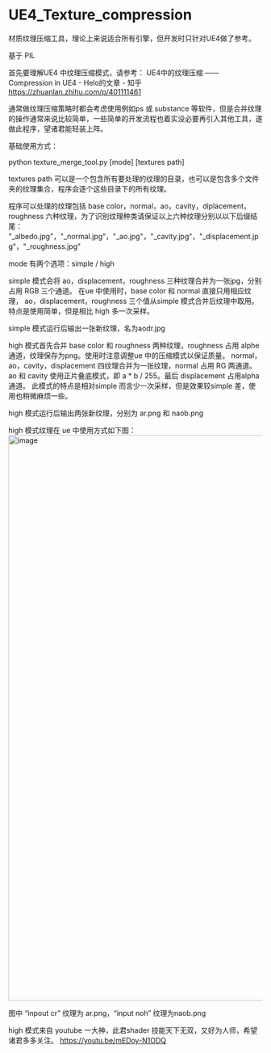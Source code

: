 # UE4_Texture_compression

材质纹理压缩工具，理论上来说适合所有引擎，但开发时只针对UE4做了参考。

基于 PIL

首先要理解UE4 中纹理压缩模式，请参考：
UE4中的纹理压缩 —— Compression in UE4 - Helo的文章 - 知乎 https://zhuanlan.zhihu.com/p/401111461

通常做纹理压缩策略时都会考虑使用例如ps 或 substance 等软件，但是合并纹理的操作通常来说比较简单，一些简单的开发流程也着实没必要再引入其他工具，遂做此程序，望诸君能轻装上阵。

基础使用方式：

python texture_merge_tool.py [mode] [textures path]

textures path 可以是一个包含所有要处理的纹理的目录，也可以是包含多个文件夹的纹理集合，程序会逐个这些目录下的所有纹理。

程序可以处理的纹理包括 base color，normal，ao，cavity，diplacement，roughness 六种纹理，为了识别纹理种类请保证以上六种纹理分别以以下后缀结尾：
 "_albedo.jpg"，"_normal.jpg"，"_ao.jpg"，"_cavity.jpg"，"_displacement.jpg"，"_roughness.jpg"
 

mode 有两个选项：simple / high

simple 模式会将 ao，displacement，roughness 三种纹理合并为一张jpg，分别占用 RGB 三个通道。
在ue 中使用时，base color 和 normal 直接只用相应纹理， ao，displacement，roughness 三个值从simple 模式合并后纹理中取用。
特点是使用简单，但是相比 high 多一次采样。

simple 模式运行后输出一张新纹理，名为aodr.jpg


high 模式首先合并 base color 和 roughness 两种纹理，roughness 占用 alphe 通道，纹理保存为png。使用时注意调整ue 中的压缩模式以保证质量。
normal，ao，cavity，displacement 四纹理合并为一张纹理，normal 占用 RG 两通道。ao 和 cavity 使用正片叠底模式，即 a * b / 255。最后 displacement 占用alpha 通道。
此模式的特点是相对simple 而言少一次采样，但是效果较simple 差，使用也稍微麻烦一些。

high 模式运行后输出两张新纹理，分别为 ar.png 和 naob.png

high 模式纹理在 ue 中使用方式如下图：
<img width="1120" alt="image" src="https://user-images.githubusercontent.com/38783813/151701597-0e74cdde-bcb4-4aac-9d35-af495b98b231.png">

图中 “inpout cr” 纹理为 ar.png，“input noh” 纹理为naob.png

high 模式来自 youtube 一大神，此君shader 技能天下无双，又好为人师，希望诸君多多关注。
https://youtu.be/mEDoy-N1ODQ

